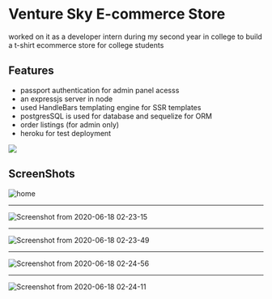 # Venture Sky E-commerce Store

worked on it as a developer intern during my second year in college to build a t-shirt ecommerce store for college students


## Features 
- passport authentication for admin panel acesss
- an expressjs server in node
- used HandleBars templating engine for SSR templates
- postgresSQL is used for database and sequelize for ORM
- order listings (for admin only)
- heroku for test deployment

![](flow.gif)

## ScreenShots 

![home](https://user-images.githubusercontent.com/34238240/84950041-d84e7b00-b10b-11ea-901f-7306e9aa515e.png)

---


![Screenshot from 2020-06-18 02-23-15](https://user-images.githubusercontent.com/34238240/84950086-ee5c3b80-b10b-11ea-83a4-b4ec99d7156e.png)

---


![Screenshot from 2020-06-18 02-23-49](https://user-images.githubusercontent.com/34238240/84950099-f4eab300-b10b-11ea-923e-4b7595f22aa9.png)

---

![Screenshot from 2020-06-18 02-24-56](https://user-images.githubusercontent.com/34238240/84950113-fa47fd80-b10b-11ea-9159-80c594762e71.png)

---

![Screenshot from 2020-06-18 02-24-11](https://user-images.githubusercontent.com/34238240/84950125-fddb8480-b10b-11ea-9473-53ea24dcbd51.png)




